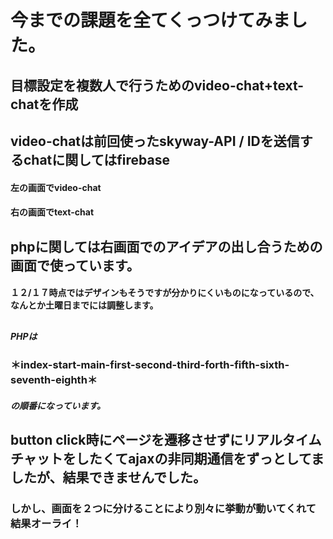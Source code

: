 # 今までの課題を全てくっつけてみました。
## 目標設定を複数人で行うためのvideo-chat+text-chatを作成
## video-chatは前回使ったskyway-API / IDを送信するchatに関してはfirebase
#### 左の画面でvideo-chat
#### 右の画面でtext-chat
## phpに関しては右画面でのアイデアの出し合うための画面で使っています。

#### １２/１７時点ではデザインもそうですが分かりにくいものになっているので、なんとか土曜日までには調整します。
##
##### PHPは
### ＊index-start-main-first-second-third-forth-fifth-sixth-seventh-eighth＊   
##### の順番になっています。
##
## button click時にページを遷移させずにリアルタイムチャットをしたくてajaxの非同期通信をずっとしてましたが、結果できませんでした。
### しかし、画面を２つに分けることにより別々に挙動が動いてくれて結果オーライ！


